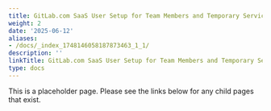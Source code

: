 ```yaml
---
title: GitLab.com SaaS User Setup for Team Members and Temporary Service Providers
weight: 2
date: '2025-06-12'
aliases:
- /docs/_index_1748146058187873463_1_1/
description: ''
linkTitle: GitLab.com SaaS User Setup for Team Members and Temporary Service Providers
type: docs
---
```


This is a placeholder page. Please see the links below for any child pages that exist.

